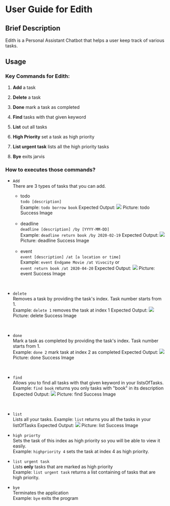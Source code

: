 # User Guide for Edith

## Brief Description
Edith is a Personal Assistant Chatbot that helps a user keep track of various tasks.

## Usage

### Key Commands for Edith: 

1. **Add** a task

2. **Delete** a task

3. **Done** mark a task as completed

4. **Find** tasks with that given keyword

5. **List** out all tasks

6. **High Priority** set a task as high priority

7. **List urgent task** lists all the high priority tasks

8. **Bye** exits jarvis


<h3>How to executes those commands? </h3>

 - `Add` <br>
 There are 3 types of tasks that you can add. 
    - todo <br>
    `todo [description]` <br>
     Example: `todo borrow book`
     Expected Output: ![](todo_success_image.png)
                      Picture: todo Success Image
     <br>
     
    - deadline <br>
    `deadline [description] /by [YYYY-MM-DD]` <br>
    Example: `deadline return book /by 2020-02-19`
    Expected Output: ![](deadline_success_image.png)
                     Picture: deadline Success Image
    <br>
    
    - event <br>
    `event [description] /at [a location or time]` <br>
    Example: `event Endgame Movie /at Vivocity` or <br>
    `event return book /at 2020-04-20`
    Expected Output: ![](event_success_image.png)
                     Picture: event Success Image

<br>

- `delete` <br>
    Removes a task by providing the task's index.
    Task number starts from 1. <br>
    Example: `delete 1` removes the task at index 1
    Expected Output: ![](delete_success_image.png)
                     Picture: delete Success Image
    
<br> 

- `done` <br>
    Mark a task as completed by providing the task's index.
    Task number starts from 1. <br>
    Example: `done 2` mark task at index 2 as completed
    Expected Output: ![](done_success_image.png)
                     Picture: done Success Image

<br>

- `find` <br>
    Allows you to find all tasks with that given keyword in your listsOfTasks. <br>
    Example: `find book` returns you only tasks with "book" in its description
    Expected Output: ![](find_success_image.png)
                     Picture: find Success Image

<br>

- `list` <br>
    Lists all your tasks.
    Example: `list` returns you all the tasks in your listOfTasks
    Expected Output: ![](list_success_image.png)
                     Picture: list Success Image
    
- `high priorty` <br>
    Sets the task of this index as high priority so you will be able to view it easily.
    <br>
    Example: `highpriority 4` sets the task at index 4 as high priority. 
    
    
- `list urgent task` <br>
    Lists **only** tasks that are marked as high priority <br>
    Example: `list urgent task` returns a list containing of tasks that are high priority.
  
- `bye` <br>
    Terminates the application <br>
    Example: `bye` exits the program 


